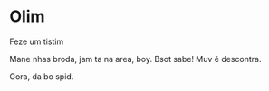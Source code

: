 # Olim
Feze um tistim

Mane nhas broda, jam ta na area, boy. Bsot sabe! Muv é descontra. 

Gora, da bo spid. 
